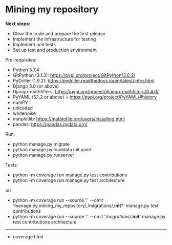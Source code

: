 # Mining my repository


**Next steps:**

- Clear the code and prepare the first release
- Implement the infrastructure for testing
- Implement unit tests
- Set up test and production environment

Pre-requisites:
- Python 3.7.4
- GitPython (3.1.3): https://pypi.org/project/GitPython/3.0.2/
- PyDriller (1.9.2): https://pydriller.readthedocs.io/en/latest/intro.html
- Django 3.0 (or above)
- Django-mathfilters: https://pypi.org/project/django-mathfilters/0.4.0/
- PyYAML (5.1.2 or above) = https://pypi.org/project/PyYAML/#history
- numPY
- unicoded
- whitenoise
- matplotlib: https://matplotlib.org/users/installing.html
- pandas: https://pandas.pydata.org/


Run:

- python manage.py migrate
- python manage.py loaddata init.yaml
- python manage.py runserver

Tests:

- python -m coverage run manage.py test contributions
- python -m coverage run manage.py test architecture

ou

- python -m coverage run --source '.' --omit 'manage.py,mining_my_repository/*,*/migrations/*,*__init__*' manage.py test contributions
- python -m coverage run --source '.' --omit '*/migrations/*,*__init__*' manage.py test contributions architecture

---

- coverage html